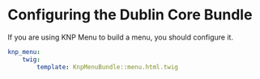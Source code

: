 Configuring the Dublin Core Bundle
==================================

If you are using KNP Menu to build a menu, you should configure 
it.

```yaml
knp_menu:
    twig:
        template: KnpMenuBundle::menu.html.twig
```
